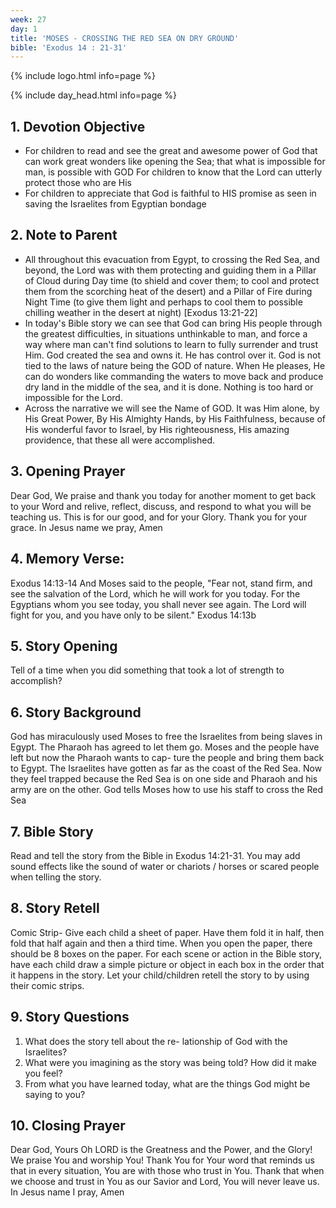 ```yaml
---
week: 27
day: 1
title: 'MOSES - CROSSING THE RED SEA ON DRY GROUND'
bible: 'Exodus 14 : 21-31'
---
```



{% include logo.html info=page %}

{% include day_head.html info=page %}

## 1. Devotion Objective
- For children to read and see the great and awesome power of God that can work great wonders like opening the Sea; that what is impossible for man, is possible with GOD For children to know that the Lord can utterly protect those who are His
- For children to appreciate that God is faithful to HIS promise as seen in saving the Israelites from Egyptian bondage

## 2. Note to Parent
- All throughout this evacuation from Egypt, to crossing the Red Sea, and beyond, the Lord was with them protecting and guiding them in a Pillar of Cloud during Day time (to shield and cover them; to cool and protect them from the scorching heat of the desert) and a Pillar of Fire during Night Time (to give them light and perhaps to cool them to possible chilling weather in the desert at night) [Exodus 13:21-22]
- In today's Bible story we can see that God can bring His people through the greatest difficulties, in situations unthinkable to man, and force a way where man can't find solutions to learn to fully surrender and trust Him. God created the sea and owns it. He has control over it. God is not tied to the laws of nature being the GOD of nature. When He pleases, He can do wonders like commanding the waters to move back and produce dry land in the middle of the sea, and it is done. Nothing is too hard or impossible for the Lord.
- Across the narrative we will see the Name of GOD. It was Him alone, by His Great Power, By His Almighty Hands, by His Faithfulness, because of His wonderful favor to Israel, by His righteousness, His amazing providence, that these all were accomplished.

## 3. Opening Prayer
 Dear God, We praise and thank you today for another moment to get back to your Word and relive, reflect, discuss, and respond to what you will be teaching us. This is for our good, and for your Glory. Thank you for your grace. In Jesus name we pray, Amen


## 4. Memory Verse:
Exodus 14:13-14 And Moses said to the people, "Fear not, stand firm, and see the salvation of the Lord, which he will work for you today. For the Egyptians whom you see today, you shall never see again. The Lord will fight for you, and you have only to be silent." Exodus 14:13b

## 5. Story Opening
Tell of a time when you did something that took a lot of strength to accomplish?


## 6. Story Background
God has miraculously used Moses to free the Israelites from being slaves in Egypt. The Pharaoh has agreed to let them go. Moses and the people have left but now the Pharaoh wants to cap- ture the people and bring them back to Egypt. The Israelites have gotten as far as the coast of the Red Sea. Now they feel trapped because the Red Sea is on one side and Pharaoh and his army are on the other. God tells Moses how to use his staff to cross the Red Sea


## 7. Bible Story
 Read and tell the story from the Bible in Exodus 14:21-31. You may add sound effects like the sound of water or chariots / horses or scared people when telling the story.

## 8. Story Retell
Comic Strip- Give each child a sheet of paper. Have them fold it in half, then fold that half again and then a third time. When you open the paper, there should be 8 boxes on the paper. For each scene or action in the Bible story, have each child draw a simple picture or object in each box in the order that it happens in the story. Let your child/children retell the story to by using their comic strips.

## 9. Story Questions
1. What does the story tell about the re- lationship of God with the Israelites?
2. What were you imagining as the story was being told? How did it make you feel?
3. From what you have learned today, what are the things God might be saying to you?

## 10. Closing Prayer
Dear God, Yours Oh LORD is the Greatness and the Power, and the Glory! We praise You and worship You! Thank You for Your word that reminds us that in every situation, You are with those who trust in You. Thank that when we choose and trust in You as our Savior and Lord, You will never leave us. In Jesus name I pray, Amen


